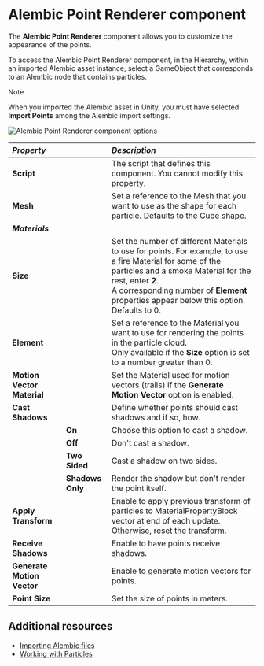# Alembic Point Renderer component

The **Alembic Point Renderer** component allows you to customize the appearance of the points.

To access the Alembic Point Renderer component, in the Hierarchy, within an imported Alembic asset instance, select a GameObject that corresponds to an Alembic node that contains particles.

> [!NOTE]
> When you imported the Alembic asset in Unity, you must have selected **Import Points** among the Alembic import settings.

![Alembic Point Renderer component options](images/abc_point_renderer_options.png)

| ***Property*** || ***Description*** |
|:---|:---|:---|
| **Script** || The script that defines this component. You cannot modify this property. |
| **Mesh** || Set a reference to the Mesh that you want to use as the shape for each particle. Defaults to the Cube shape. |
| ***Materials*** |||
| **Size** || Set the number of different Materials to use for points. For example, to use a fire Material for some of the particles and a smoke Material for the rest, enter **2**. <br/>A corresponding number of **Element** properties appear below this option. <br/>Defaults to 0. |
| **Element <number>** || Set a reference to the Material you want to use for rendering the points in the particle cloud.<br/>Only available if the **Size** option is set to a number greater than 0. |
| **Motion Vector Material** || Set the Material used for motion vectors (trails) if the **Generate Motion Vector** option is enabled. |
| **Cast Shadows** || Define whether points should cast shadows and if so, how. |
|| **On** | Choose this option to cast a shadow. |
|| **Off** | Don't cast a shadow. |
|| **Two Sided** | Cast a shadow on two sides. |
|| **Shadows Only** | Render the shadow but don't render the point itself. |
| **Apply Transform** || Enable to apply previous transform of particles to MaterialPropertyBlock vector at end of each update. Otherwise, reset the transform. |
| **Receive Shadows** || Enable to have points receive shadows. |
| **Generate Motion Vector** || Enable to generate motion vectors for points. |
| **Point Size** || Set the size of points in meters. |

## Additional resources

* [Importing Alembic files](import.md)
* [Working with Particles](particles.md)
